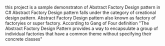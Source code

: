 ﻿this project is a sample demonstraton of Abstract Factory Design pattern in C#
Abstract Factory Design pattern falls under the category of creational design pattern.
Abstract Factory Design pattern also known as factory of factoryies or super factory.
According to Gang of Four definition "The Abstract Factory Design Pattern provides a way to encapsulate a group of individual factories that have a common theme without specifying their 
concrete classes"
